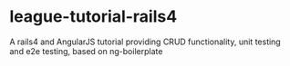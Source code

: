 league-tutorial-rails4
======================

A rails4 and AngularJS tutorial providing CRUD functionality, unit testing and e2e testing, based on ng-boilerplate
